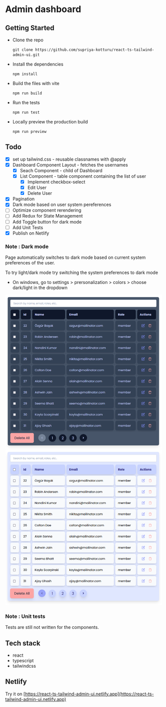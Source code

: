 # Admin dashboard

## Getting Started

- Clone the repo
  ```
  git clone https://github.com/supriya-kotturu/react-ts-tailwind-admin-ui.git
  ```
- Install the dependencies
  ```
  npm install
  ```
- Build the files with vite
  ```
  npm run build
  ```
- Run the tests
  ```
  npm run test
  ```
- Locally preview the production build
  ```
  npm run preview
  ```

## Todo

- [x] set up tailwind.css - reusable classnames with @apply
- [x] Dashboard Component Layout - fetches the usernames
  - [x] Seach Component - child of Dashboard
  - [x] List Component - table component containing the list of user
    - [x] Implement checkbox-select
    - [x] Edit User
    - [x] Delete User
- [x] Pagination
- [x] Dark mode based on user system pereferences
- [ ] Optimize component rerendering
- [ ] Add Redux for State Management
- [ ] Add Toggle button for dark mode
- [ ] Add Unit Tests
- [x] Publish on Netlify

### Note : Dark mode

Page automatically switches to dark mode based on current system preferences of the user.

To try light/dark mode try switching the system preferences to dark mode

- On windows, go to settings > prersonalization > colors > choose dark/light in the dropdown

<img src="./img/dark.png" width="500" alt="dark mode"/>
<img src="./img/light.png" width="500" alt="light mode"/>

### Note : Unit tests

Tests are still not written for the components.

## Tech stack

- react
- typescript
- tailwindcss

## Netlify

Try it on [https://react-ts-tailwind-admin-ui.netlify.app](https://react-ts-tailwind-admin-ui.netlify.app)
